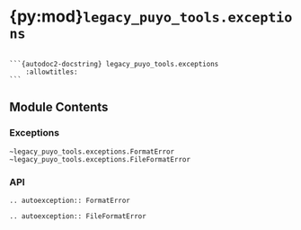 # {py:mod}`legacy_puyo_tools.exceptions`

````{py:module} legacy_puyo_tools.exceptions

```{autodoc2-docstring} legacy_puyo_tools.exceptions
    :allowtitles:
```
````

## Module Contents

### Exceptions

```{autodoc2-summary}
~legacy_puyo_tools.exceptions.FormatError
~legacy_puyo_tools.exceptions.FileFormatError
```

### API

```{eval-rst}
.. autoexception:: FormatError

.. autoexception:: FileFormatError
```
